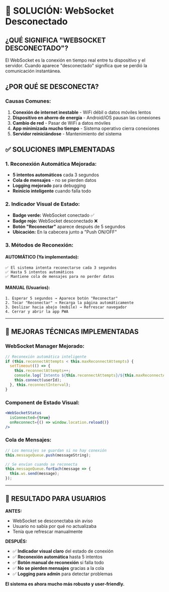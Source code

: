 # 🔧 SOLUCIÓN: WebSocket Desconectado

## ¿QUÉ SIGNIFICA "WEBSOCKET DESCONECTADO"?

El WebSocket es la conexión en tiempo real entre tu dispositivo y el servidor. Cuando aparece "desconectado" significa que se perdió la comunicación instantánea.

## ¿POR QUÉ SE DESCONECTA?

### **Causas Comunes:**
1. **Conexión de internet inestable** - WiFi débil o datos móviles lentos
2. **Dispositivo en ahorro de energía** - Android/iOS pausan las conexiones
3. **Cambio de red** - Pasar de WiFi a datos móviles
4. **App minimizada mucho tiempo** - Sistema operativo cierra conexiones
5. **Servidor reiniciándose** - Mantenimiento del sistema

## ✅ SOLUCIONES IMPLEMENTADAS

### **1. Reconexión Automática Mejorada:**
- **5 intentos automáticos** cada 3 segundos
- **Cola de mensajes** - no se pierden datos
- **Logging mejorado** para debugging
- **Reinicio inteligente** cuando falla todo

### **2. Indicador Visual de Estado:**
- **Badge verde:** WebSocket conectado ✅
- **Badge rojo:** WebSocket desconectado ❌
- **Botón "Reconectar"** aparece después de 5 segundos
- **Ubicación:** En la cabecera junto a "Push ON/OFF"

### **3. Métodos de Reconexión:**

#### **AUTOMÁTICO (Ya implementado):**
```
✅ El sistema intenta reconectarse cada 3 segundos
✅ Hasta 5 intentos automáticos
✅ Mantiene cola de mensajes para no perder datos
```

#### **MANUAL (Usuarios):**
```
1. Esperar 5 segundos → Aparece botón "Reconectar"
2. Tocar "Reconectar" → Recarga la página automáticamente
3. Deslizar hacia abajo (mobile) → Refrescar navegador
4. Cerrar y abrir la app PWA
```

---

## 🔧 MEJORAS TÉCNICAS IMPLEMENTADAS

### **WebSocket Manager Mejorado:**
```javascript
// Reconexión automática inteligente
if (this.reconnectAttempts < this.maxReconnectAttempts) {
  setTimeout(() => {
    this.reconnectAttempts++;
    console.log(`Intento ${this.reconnectAttempts}/${this.maxReconnectAttempts}`);
    this.connect(userId);
  }, this.reconnectInterval);
}
```

### **Component de Estado Visual:**
```jsx
<WebSocketStatus 
  isConnected={true} 
  onReconnect={() => window.location.reload()}
/>
```

### **Cola de Mensajes:**
```javascript
// Los mensajes se guardan si no hay conexión
this.messageQueue.push(messageString);

// Se envían cuando se reconecta
this.messageQueue.forEach(message => {
  this.ws.send(message);
});
```

---

## 🎯 RESULTADO PARA USUARIOS

**ANTES:**
- WebSocket se desconectaba sin aviso
- Usuario no sabía por qué no actualizaba
- Tenía que refrescar manualmente

**DESPUÉS:**
- ✅ **Indicador visual claro** del estado de conexión
- ✅ **Reconexión automática** hasta 5 intentos
- ✅ **Botón manual de reconexión** si falla todo
- ✅ **No se pierden mensajes** gracias a la cola
- ✅ **Logging para admin** para detectar problemas

**El sistema es ahora mucho más robusto y user-friendly.**